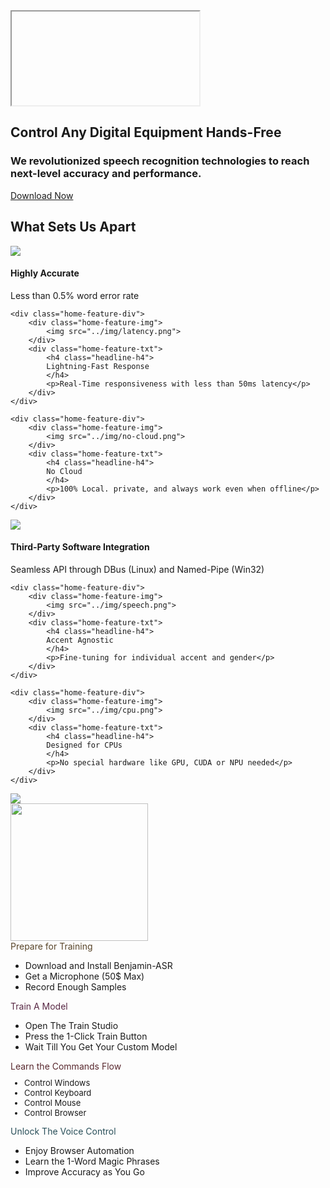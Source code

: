 <div class="media-row">
	<div class="video-container" onclick="showVideo()" style="display:block;">
	<div class="thumbnail"></div>
	<iframe 
		id="videoIframe"
		class="iframe-embed"
		src=""
		allow="autoplay; encrypted-media"
		allowfullscreen >
	</iframe>
	</div>
  <div class="image-box">
    <h2 class="h2-headline">
        <span>Control Any Digital Equipment Hands-Free</span>
    </h2>
    <h3 class="h3-headline">
	    We revolutionized speech recognition technologies to reach next-level accuracy and performance.
    </h3>
    <a href="/Installation" class="button-dl-home">Download Now</a>
  </div>
</div>

<!--## Key Features
/// html | div[style='float: left; width: 45%;']
- Up to 99.8% accuracy.
- Low latency recognition (less than 50ms).
- No connection to cloud or external server.
- No wake-up word
///

/// html | div[style='float: right;width: 55%;']
- Fine-tuning for individual accent and gender.
- Seamless integration with third-party software's through our API's on `DBus` (Linux) or `Named-Pipe` (Windows).
- CPU-Based, no special hardware(GPU, CUDA, ...)
///-->
<h2 id="unique-features" class="home-h2">
	What Sets Us Apart
	<a class="headerlink" href="#unique-features" title="Permanent link">
	</a>
</h2>

<div class="home-features">
	<div class="home-feature-div">
		<div class="home-feature-img">
			<img src="../img/accuracy.png">
		</div>
		<div class="home-feature-txt">
			<h4 class="headline-h4">
			Highly Accurate
			</h4>
			<p>Less than 0.5% word error rate</p>
		</div>
	</div>

	<div class="home-feature-div">
		<div class="home-feature-img">
			<img src="../img/latency.png">
		</div>
		<div class="home-feature-txt">
			<h4 class="headline-h4">
			Lightning‑Fast Response
			</h4>
			<p>Real‑Time responsiveness with less than 50ms latency</p>
		</div>
	</div>

	<div class="home-feature-div">
		<div class="home-feature-img">
			<img src="../img/no-cloud.png">
		</div>
		<div class="home-feature-txt">
			<h4 class="headline-h4">
			No Cloud
			</h4>
			<p>100% Local. private, and always work even when offline</p>
		</div>
	</div>
</div>

<div class="home-features">
	<div class="home-feature-div">
		<div class="home-feature-img">
			<img src="../img/api.png">
		</div>
		<div class="home-feature-txt">
			<h4 class="headline-h4">
			Third-Party Software Integration
			</h4>
			<p>Seamless API through DBus (Linux) and Named-Pipe (Win32)</p>
		</div>
	</div>

	<div class="home-feature-div">
		<div class="home-feature-img">
			<img src="../img/speech.png">
		</div>
		<div class="home-feature-txt">
			<h4 class="headline-h4">
			Accent Agnostic
			</h4>
			<p>Fine-tuning for individual accent and gender</p>
		</div>
	</div>

	<div class="home-feature-div">
		<div class="home-feature-img">
			<img src="../img/cpu.png">
		</div>
		<div class="home-feature-txt">
			<h4 class="headline-h4">
			Designed for CPUs
			</h4>
			<p>No special hardware like GPU, CUDA or NPU needed</p>
		</div>
	</div>
</div>

<div class="home-flow-div">
	<div class="home-flow-left">
		<img src="../img/appflow_l.png">
	</div><div class="home-flow-right">
		<img src="../img/appflow_r.png" style="width: 220px;">
		<div class="flash-tip" style="top: 7px;">
			<div class="flash-caption" style="color: #584428;">Prepare for Training</div>
			<ul class="flash-tips">
				<li>Download and Install Benjamin-ASR</li>
				<li>Get a Microphone (50$ Max)</li>
				<li>Record Enough Samples</li>
			</ul>
		</div>
		<div class="flash-tip" style="top: 123px;">
			<div class="flash-caption" style="color: #582844;">Train A Model</div>
			<ul class="flash-tips">
				<li>Open The Train Studio</li>
				<li>Press the 1-Click Train Button</li>
				<li>Wait Till You Get Your Custom Model</li>
			</ul>
		</div>
		<div class="flash-tip" style="top: 234px;">
			<div class="flash-caption" style="color: #58282e;">Learn the Commands Flow</div>
			<ul class="flash-tips" style="font-size: 13px; margin-top: 10px;">
				<li>Control Windows</li>
				<li>Control Keyboard</li>
				<li>Control Mouse</li>
				<li>Control Browser</li>
			</ul>
		</div>
		<div class="flash-tip" style="top: 350px;">
			<div class="flash-caption" style="color: #284e58;">Unlock The Voice Control</div>
			<ul class="flash-tips">
				<li>Enjoy Browser Automation</li>
				<li>Learn the 1-Word Magic Phrases</li>
				<li>Improve Accuracy as You Go</li>
			</ul>
		</div>
	</div>
</div>

